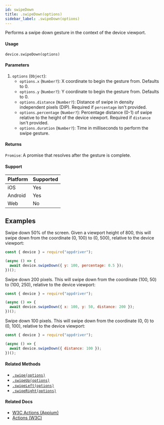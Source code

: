 ```yaml
---
id: swipeDown
title: .swipeDown(options)
sidebar_label: .swipeDown(options)
---
```


Performs a swipe down gesture in the context of the device viewport.

#### Usage

```text
device.swipeDown(options)
```

#### Parameters

1. `options` (`Object`):
    - `options.x` (`Number?`): X coordinate to begin the gesture from. Defaults to 0.
    - `options.y` (`Number?`): Y coordinate to begin the gesture from. Defaults to 0.
    - `options.distance` (`Number?`): Distance of swipe in density independent pixels (DIP). Required if `percentage` isn't provided.
    - `options.percentage` (`Number?`): Percentage distance (0-1) of swipe relative to the height of the device viewport. Required if `distance` isn't provided. 
    - `options.duration` (`Number?`): Time in milliseconds to perform the swipe gesture.

#### Returns

`Promise`: A promise that resolves after the gesture is complete.

#### Support

| Platform | Supported |
| -------- | --------- |
| iOS      | Yes       |
| Android  | Yes       |
| Web      | No        |

## Examples

Swipe down 50% of the screen. Given a viewport height of 800, this will swipe down from the coordinate (0, 100) to (0, 500), relative to the device viewport:

```javascript
const { device } = require("appdriver");

(async () => {
  await device.swipeDown({ y: 100, percentage: 0.5 });
})();
```

Swipe down 200 pixels. This will swipe down from the coordinate (100, 50) to (100, 250), relative to the device viewport:

```javascript
const { device } = require("appdriver");

(async () => {
  await device.swipeDown({ x: 100, y: 50, distance: 200 });
})();
```

Swipe down 100 pixels. This will swipe down from the coordinate (0, 0) to (0, 100), relative to the device viewport:

```javascript
const { device } = require("appdriver");

(async () => {
  await device.swipeDown({ distance: 100 });
})();
```

#### Related Methods

- [`.swipe(options)`](./swipe.md)
- [`.swipeUp(options)`](./swipeUp.md)
- [`.swipeLeft(options)`](./swipeLeft.md)
- [`.swipeRight(options)`](./swipeRight.md)

#### Related Docs

- [W3C Actions (Appium)](http://appium.io/docs/en/commands/interactions/actions/)
- [Actions (W3C)](https://www.w3.org/TR/webdriver/#actions)